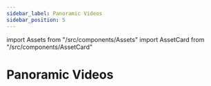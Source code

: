 ```yaml
---
sidebar_label: Panoramic Videos
sidebar_position: 5
---
```

import Assets from "/src/components/Assets"
import AssetCard from "/src/components/AssetCard"

# Panoramic Videos

<Assets>
  <AssetCard type="video" heading="Video" link="https://s.vrgmetri.com/gb-web/portal-docs/asset-library/pano_videos/videopano_default.mp4" />
  <AssetCard type="video" heading="Video" link="https://s.vrgmetri.com/gb-web/portal-docs/asset-library/pano_videos/space_galaxy_v04.mp4" />
</Assets>